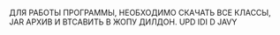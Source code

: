 ДЛЯ РАБОТЫ ПРОГРАММЫ, НЕОБХОДИМО СКАЧАТЬ ВСЕ КЛАССЫ, JAR АРХИВ И ВТСАВИТЬ В ЖОПУ ДИЛДОН.
UPD
IDI D JAVY
